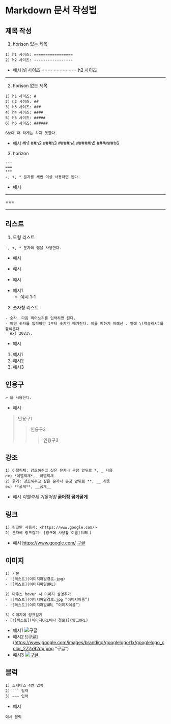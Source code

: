 Markdown 문서 작성법
====================

제목 작성
----------------
1. horison 있는 제목
```
1) h1 사이즈: =================
2) h2 사이즈: ----------------- 
```
- 예시
h1 사이즈
============
h2 사이즈
----------

2. horison 없는 제목
```
1) h1 사이즈: #
2) h2 사이즈: ##
3) h3 사이즈: ###
4) h4 사이즈: ####
5) h5 사이즈: #####
6) h6 사이즈: ######

6보다 더 작게는 하지 못한다.
```
- 예시
#h1
##h2
###h3
####h4
#####h5
######h6

3. horizon
```
---
===
***
-, +, * 문자를 세번 이상 사용하면 된다. 
```
- 예시
---
===
***

리스트
-------
1. 도형 리스트
```
-, +, * 문자와 탭을 사용한다.
```
- 예시
+ 예시
* 예시

- 예시1
  - 예시 1-1
  
2. 숫자형 리스트
```
- 숫자. 다음 띄어쓰기를 입력하면 된다.
- 어떤 숫자를 입력하던 1부터 숫자가 매겨진다. 이를 피하기 위해선 . 앞에 \(역슬래시)를 붙여준다
  ex) 2021\.
```
- 예시
1. 예시1
2. 예시2
3. 예시3

인용구
------
```
> 를 사용한다.
```
- 예시
> 인용구1
>> 인용구2
>>> 인용구3

강조
-----
```
1) 이탤릭체: 강조해주고 싶은 문자나 문장 앞뒤로 *, _ 사용
ex) *이탤릭체*, _이탤릭체_
2) 굵게: 강조해주고 싶은 문자나 문장 앞뒤로 **, __ 사용
ex) **굵게**, __굵게__
```
- 예시
*이탤릭체*
_기울어짐_
**굵어짐**
__굵게굵게__

링크
-----
```
1) 링크만 사용시: <https://www.google.com/>
2) 문자에 링크걸기: [링크에 사용할 이름](URL)
```
- 예시
<https://www.google.com/>
[구글](https://www.google.com/)

이미지
------
```
1) 기본
- ![텍스트](이미지파일경로.jpg)
- ![텍스트](이미지파일URL)

2) 마우스 hover 시 이미지 설명추가
- ![텍스트](이미지파일경로.jpg “이미지이름”) 
- ![텍스트](이미지파일URL “이미지이름”)

3) 이미지에 링크걸기
- [![텍스트](이미지URL이나 경로)](링크URL)
```
- 예시1
![구글](https://www.google.com/images/branding/googlelogo/1x/googlelogo_color_272x92dp.png)
- 예시2
![구글](https://www.google.com/images/branding/googlelogo/1x/googlelogo_color_272x92dp.png “구글”) 
- 예시3
[![구글](https://www.google.com/images/branding/googlelogo/1x/googlelogo_color_272x92dp.png)](https://www.google.com/)

블럭
----
```
1) 스페이스 4번 입력
2) ``` 입력
3) ~~~ 입력
```
- 예시
```
예시 블럭
```
